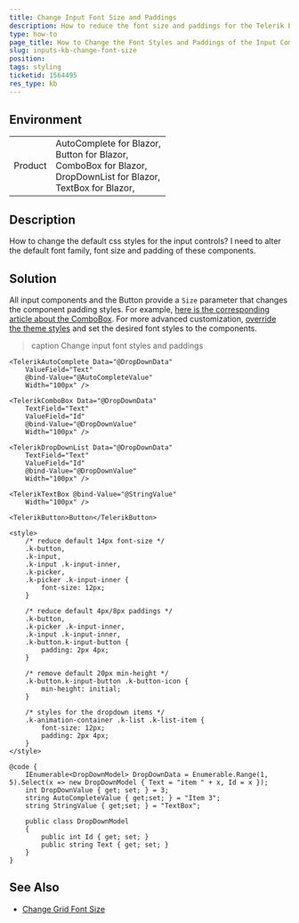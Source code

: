 ```yaml
---
title: Change Input Font Size and Paddings
description: How to reduce the font size and paddings for the Telerik Blazor components, with custom CSS.
type: how-to
page_title: How to Change the Font Styles and Paddings of the Input Components
slug: inputs-kb-change-font-size
position: 
tags: styling
ticketid: 1564495
res_type: kb
---
```


## Environment

<table>
    <tbody>
        <tr>
            <td>Product</td>
            <td>
                AutoComplete for Blazor, <br />
                Button for Blazor, <br />
                ComboBox for Blazor, <br />
                DropDownList for Blazor, <br />
                TextBox for Blazor, <br />
            </td>
        </tr>
    </tbody>
</table>


## Description

How to change the default css styles for the input controls? I need to alter the default font family, font size and padding of these components.


## Solution

All input components and the Button provide a `Size` parameter that changes the component padding styles. For example, [here is the corresponding article about the ComboBox](slug://combobox-appearance). For more advanced customization, [override the theme styles](slug://themes-override) and set the desired font styles to the components.

>caption Change input font styles and paddings

````RAZOR
<TelerikAutoComplete Data="@DropDownData"
    ValueField="Text"
    @bind-Value="@AutoCompleteValue"
    Width="100px" />

<TelerikComboBox Data="@DropDownData"
    TextField="Text"
    ValueField="Id"
    @bind-Value="@DropDownValue"
    Width="100px" />

<TelerikDropDownList Data="@DropDownData"
    TextField="Text"
    ValueField="Id"
    @bind-Value="@DropDownValue"
    Width="100px" />

<TelerikTextBox @bind-Value="@StringValue"
    Width="100px" />

<TelerikButton>Button</TelerikButton>

<style>
    /* reduce default 14px font-size */
    .k-button,
    .k-input,
    .k-input .k-input-inner,
    .k-picker,
    .k-picker .k-input-inner {
        font-size: 12px;
    }
    
    /* reduce default 4px/8px paddings */
    .k-button,
    .k-picker .k-input-inner,
    .k-input .k-input-inner,
    .k-button.k-input-button {
        padding: 2px 4px;
    }

    /* remove default 20px min-height */
    .k-button.k-input-button .k-button-icon {
        min-height: initial;
    }

    /* styles for the dropdown items */
    .k-animation-container .k-list .k-list-item {
        font-size: 12px;
        padding: 2px 4px;
    }
</style>

@code {
    IEnumerable<DropDownModel> DropDownData = Enumerable.Range(1, 5).Select(x => new DropDownModel { Text = "item " + x, Id = x });
    int DropDownValue { get; set; } = 3;
    string AutoCompleteValue { get;set; } = "Item 3";
    string StringValue { get;set; } = "TextBox";

    public class DropDownModel
    {
        public int Id { get; set; }
        public string Text { get; set; }
    }
}
````

## See Also

* [Change Grid Font Size](slug://grid-kb-change-font-size)
